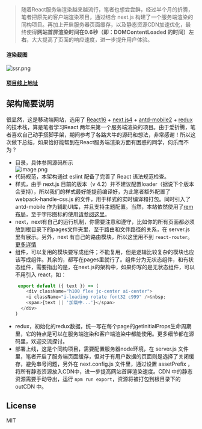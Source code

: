 > 随着React服务端渲染越来越流行，笔者也想尝尝鲜，经过半个月的折腾，笔者把原先的客户端渲染项目，通过结合 next.js 构建了一个服务端渲染的同构项目。再加上开启服务器页面缓存，以及静态资源CDN加速优化，最终使得**网站首屏渲染时间在0.6秒（即：DOMContentLoaded 的时间）左右**，大大提高了页面的响应速度，进一步提升用户体验。
#### 渲染截图
![ssr.png](http://upload-images.jianshu.io/upload_images/111568-338e3b01d7e5cc5a.png?imageMogr2/auto-orient/strip%7CimageView2/2/w/1240)

#### [项目线上地址](http://m.jr.duduapp.net/)
## 架构简要说明
很显然，这是移动端网站，选用了 [React16](https://github.com/facebook/react) + [next.js4](https://github.com/zeit/next.js) + [antd-mobile2](https://github.com/ant-design/ant-design-mobile) + [redux](https://github.com/reactjs/redux) 的技术栈，算是笔者学习React 两年来第一个服务端渲染的项目。由于爱折腾，笔者喜欢自己动手搭脚手架，期间参考了各路大牛的源码和想法，非常感谢！所以这次做下总结，如果恰好能帮到在React服务端渲染方面有困惑的同学，何乐而不为？

- 目录，具体参照源码所示  
![image.png](http://upload-images.jianshu.io/upload_images/111568-2b8e3e7ccbfc3d14.png?imageMogr2/auto-orient/strip%7CimageView2/2/w/1240)
- 代码规范，本架构通过 eslint 配备了完善了 React 语法规范检查。
- 样式，由于 next.js 目前的版本（v 4.2）并不建议配置loader（据说下个版本会支持），所以我们的样式最好能提前编译好，为此笔者额外配置了 webpack-handle-css.js 的文件，用于样式的实时编译和打包。同时引入了 antd-mobile 作为辅助UI库，并且支持主题配置。当然，本站依然使用了[rem布局](https://www.jianshu.com/p/985d26b40199)，至于字形图标的使用[请参阅这里](https://www.jianshu.com/p/8aa29bfdd046)。
- next，next有自己的运行机制，你需要注意和遵守，比如你的所有页面都必须放到根目录下的pages文件夹里，至于路由和文件路径的关系，在 server.js 里有展示。另外，next 有自己的路由模块，所以这里用不到 `react-router`。[更多详情](https://github.com/zeit/next.js#how-to-use)
- 组件，可以复用的模块要写成组件；不能复用，但是逻辑比较复杂的模块也应该写成组件。其余的，都写在pages里就行了。组件分为无状态组件，和有状态组件，需要指出的是，在next.js的架构中，如果你写的是无状态组件，可以不用引入 react，如：
  ```js
   export default ({ text }) => (
      <div className="h100 flex jc-center ai-center">
      <i className="i-loading rotate font32 c999" />&nbsp;
      <span>{text || '加载中...'}</span>
    </div>
  )
  ```
- redux，初始化的redux数据，统一写在每个page的getInitialProps生命周期里，它的特点是可以在服务端渲染和客户端渲染中都能使用。更多细节都在源码里，欢迎交流探讨。
- 部署上线，这是个同构项目，需要配置服务器node环境，在 server.js 文件里，笔者开启了服务端页面缓存，但对于有用户数据的页面则是选择了关闭缓存，避免串号问题，另外在 next.config.js 文件里，通过设置 assetPrefix ，将所有静态资源放入CDN中，进一步提高网站首屏渲染速度。CDN 中的静态资源需要手动导出，运行 `npm run export`，资源将被打包到根目录下的 outCDN 中。
## License
MIT
